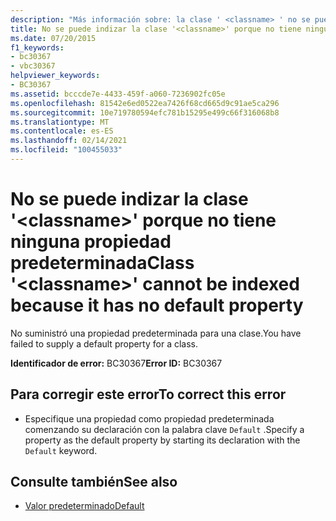 ```yaml
---
description: "Más información sobre: la clase ' <classname> ' no se puede indizar porque no tiene ninguna propiedad predeterminada"
title: No se puede indizar la clase '<classname>' porque no tiene ninguna propiedad predeterminada
ms.date: 07/20/2015
f1_keywords:
- bc30367
- vbc30367
helpviewer_keywords:
- BC30367
ms.assetid: bcccde7e-4433-459f-a060-7236902fc05e
ms.openlocfilehash: 81542e6ed0522ea7426f68cd665d9c91ae5ca296
ms.sourcegitcommit: 10e719780594efc781b15295e499c66f316068b8
ms.translationtype: MT
ms.contentlocale: es-ES
ms.lasthandoff: 02/14/2021
ms.locfileid: "100455033"
---
```

# <a name="class-classname-cannot-be-indexed-because-it-has-no-default-property"></a><span data-ttu-id="cb099-103">No se puede indizar la clase '\<classname>' porque no tiene ninguna propiedad predeterminada</span><span class="sxs-lookup"><span data-stu-id="cb099-103">Class '\<classname>' cannot be indexed because it has no default property</span></span>

<span data-ttu-id="cb099-104">No suministró una propiedad predeterminada para una clase.</span><span class="sxs-lookup"><span data-stu-id="cb099-104">You have failed to supply a default property for a class.</span></span>  
  
 <span data-ttu-id="cb099-105">**Identificador de error:** BC30367</span><span class="sxs-lookup"><span data-stu-id="cb099-105">**Error ID:** BC30367</span></span>  
  
## <a name="to-correct-this-error"></a><span data-ttu-id="cb099-106">Para corregir este error</span><span class="sxs-lookup"><span data-stu-id="cb099-106">To correct this error</span></span>  
  
- <span data-ttu-id="cb099-107">Especifique una propiedad como propiedad predeterminada comenzando su declaración con la palabra clave `Default` .</span><span class="sxs-lookup"><span data-stu-id="cb099-107">Specify a property as the default property by starting its declaration with the `Default` keyword.</span></span>  
  
## <a name="see-also"></a><span data-ttu-id="cb099-108">Consulte también</span><span class="sxs-lookup"><span data-stu-id="cb099-108">See also</span></span>

- [<span data-ttu-id="cb099-109">Valor predeterminado</span><span class="sxs-lookup"><span data-stu-id="cb099-109">Default</span></span>](../language-reference/modifiers/default.md)
